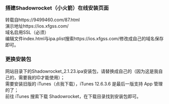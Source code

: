 ### 搭建Shadowrocket（小火箭）在线安装页面
转载自https://9499460.com/87.html
<br>演示地址https://ios.xfgss.com/
<br>域名启用SSL（必须）
<br>编辑文件index.html与ipa.plist搜索https://ios.xfgss.com/修改成自己的域名保存即可。
### 更换安装包
网站目录下的Shadowrocket_2.1.23.ipa安装包，请替换成自己的（因为这是我自己的，需要我的ID才能使用）；
<br>需要安装旧版的 iTunes（点我下载），iTunes 12.6.3.6 是最后一版支持 App 管理的了；
<br>前往 iTunes 搜索下载 Shadowrocket，在下载目录找到安装包即可。

